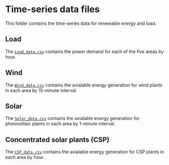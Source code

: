 # Time-series data files
This folder contains the time-series data for renewable energy and load.

## Load
The [`Load_data.csv`](https://github.com/HaoLi9401/Dataset_of_flexibility_test_system_FTS-213/blob/master/Time_series_data/Load_data.csv) contains the power demand for each of the five areas by hour.

## Wind
The [`Wind_data.csv`](https://github.com/HaoLi9401/Dataset_of_flexibility_test_system_FTS-213/blob/master/Time_series_data/Wind_data.csv) contains the avialable energy generation for wind plants in each area by 15-minute interval.

## Solar
The [`Solar_data.csv`](https://github.com/HaoLi9401/Dataset_of_flexibility_test_system_FTS-213/blob/master/Time_series_data/Solar_data.csv) contains the avialable energy generation for photovoltaic plants in each area by 1-minute interval.

## Concentrated solar plants (CSP)
The [`CSP_data.csv`](https://github.com/HaoLi9401/Dataset_of_flexibility_test_system_FTS-213/blob/master/Time_series_data/CSP_data.csv) contains the avialable energy generation for CSP plants in each area by hour.
